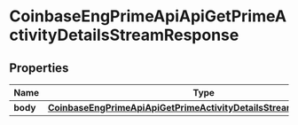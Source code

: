 
# CoinbaseEngPrimeApiApiGetPrimeActivityDetailsStreamResponse

## Properties
Name | Type | Description | Notes
------------ | ------------- | ------------- | -------------
**body** | [**CoinbaseEngPrimeApiApiGetPrimeActivityDetailsStreamResponseBody**](CoinbaseEngPrimeApiApiGetPrimeActivityDetailsStreamResponseBody.md) |  | 



